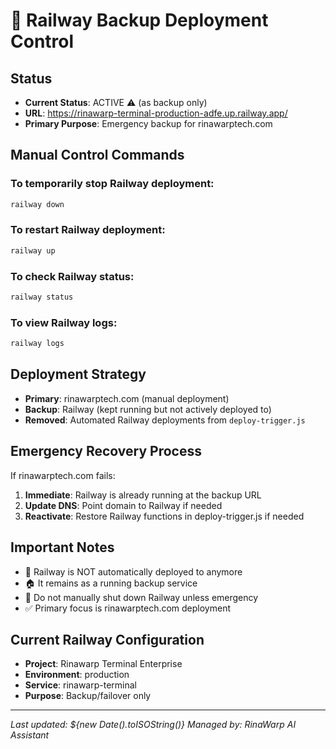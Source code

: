 # 🚂 Railway Backup Deployment Control

## Status
- **Current Status**: ACTIVE ⚠️ (as backup only)
- **URL**: https://rinawarp-terminal-production-adfe.up.railway.app/
- **Primary Purpose**: Emergency backup for rinawarptech.com

## Manual Control Commands

### To temporarily stop Railway deployment:
```bash
railway down
```

### To restart Railway deployment:
```bash
railway up
```

### To check Railway status:
```bash
railway status
```

### To view Railway logs:
```bash
railway logs
```

## Deployment Strategy
- **Primary**: rinawarptech.com (manual deployment)
- **Backup**: Railway (kept running but not actively deployed to)
- **Removed**: Automated Railway deployments from `deploy-trigger.js`

## Emergency Recovery Process
If rinawarptech.com fails:

1. **Immediate**: Railway is already running at the backup URL
2. **Update DNS**: Point domain to Railway if needed
3. **Reactivate**: Restore Railway functions in deploy-trigger.js if needed

## Important Notes
- 🔄 Railway is NOT automatically deployed to anymore
- 🏠 It remains as a running backup service
- 🚫 Do not manually shut down Railway unless emergency
- ✅ Primary focus is rinawarptech.com deployment

## Current Railway Configuration
- **Project**: Rinawarp Terminal Enterprise
- **Environment**: production  
- **Service**: rinawarp-terminal
- **Purpose**: Backup/failover only

---

*Last updated: ${new Date().toISOString()}*
*Managed by: RinaWarp AI Assistant*
